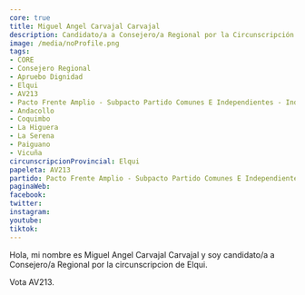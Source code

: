 ```yaml
---
core: true
title: Miguel Angel Carvajal Carvajal
description: Candidato/a a Consejero/a Regional por la Circunscripción de Elqui
image: /media/noProfile.png
tags:
- CORE
- Consejero Regional
- Apruebo Dignidad
- Elqui
- AV213
- Pacto Frente Amplio - Subpacto Partido Comunes E Independientes - Independientes
- Andacollo
- Coquimbo
- La Higuera
- La Serena
- Paiguano
- Vicuña
circunscripcionProvincial: Elqui
papeleta: AV213
partido: Pacto Frente Amplio - Subpacto Partido Comunes E Independientes - Independientes
paginaWeb:
facebook:
twitter:
instagram:
youtube:
tiktok:
---
```

Hola, mi nombre es Miguel Angel Carvajal Carvajal y soy candidato/a a Consejero/a Regional por la circunscripcion de Elqui.

Vota AV213.